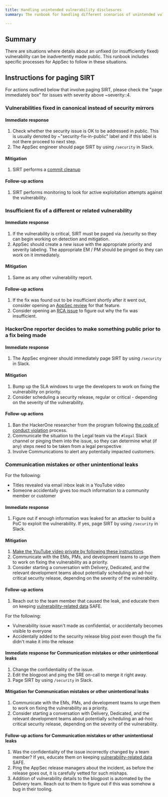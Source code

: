 ```yaml
---
title: Handling unintended vulnerability disclosures
summary: The runbook for handling different scenarios of unintended vulnerability disclosures.

---
```


## Summary

There are situations where details about an unfixed (or insufficiently fixed) vulnerability can be inadvertently made public. This runbook includes specific processes for AppSec to follow in these situations.

## Instructions for paging SIRT

For actions outlined below that involve paging SIRT, please check the "page immediately box" for issues with severity above ~severity::4.

### Vulnerabilities fixed in canonical instead of security mirrors

#### Immediate response

1. Check whether the security issue is OK to be addressed in public. This is usually denoted by ~"security-fix-in-public" label and if this label is not there proceed to next step.
1. The AppSec engineer should page SIRT by using `/security` in Slack.

#### Mitigation

1. SIRT performs a [commit cleanup](https://internal.example_company.com/handbook/security/security_operations/sirt/operations/ttps/procedures/accidental_commit_cleanup/)

#### Follow-up actions

1. SIRT performs monitoring to look for active exploitation attempts against the vulnerability.

### Insufficient fix of a different or related vulnerability

#### Immediate response

1. If the vulnerability is critical, SIRT must be paged via /security so they can begin working on detection and mitigation.
1. AppSec should create a new issue with the appropriate priority and severity labeling. The appropriate EM / PM should be pinged so they can work on it immediately.

#### Mitigation

1. Same as any other vulnerability report.

#### Follow-up actions

1. If the fix was found out to be insufficient shortly after it went out, consider opening an [AppSec review](/handbook/security/security-engineering/application-security/runbooks/review-process/) for that feature.
1. Consider opening an [RCA issue](/handbook/security/root-cause-analysis/) to figure out why the fix was insufficient.

### HackerOne reporter decides to make something public prior to a fix being made

#### Immediate response

1. The AppSec engineer should immediately page SIRT by using `/security` in Slack.

#### Mitigation

1. Bump up the SLA windows to urge the developers to work on fixing the vulnerability on priority.
1. Consider scheduling a security release, regular or critical - depending on the severity of the vulnerability.

#### Follow-up actions

1. Ban the HackerOne researcher from the program following [the code of conduct violation](/handbook/security/product-security/application-security/runbooks/hackerone-process/#addressing-rules-of-engagement-or-code-of-conduct-violations) process.
1. Communicate the situation to the Legal team via the `#legal` Slack channel or pinging them into the issue, so they can determine what (if any) steps need to be taken from a legal perspective
1. Involve Communications to alert any potentially impacted customers.

### Communication mistakes or other unintentional leaks

For the following:

- Titles revealed via email inbox leak in a YouTube video
- Someone accidentally gives too much information to a community member or customer

#### Immediate response

1. Figure out if enough information was leaked for an attacker to build a PoC to exploit the vulnerability. If yes, page SIRT by using `/security` in Slack.

#### Mitigation

1. [Make the YouTube video private by following these instructions](/handbook/marketing/marketing-operations/youtube/#make-private-quickly).
1. Communicate with the EMs, PMs, and development teams to urge them to work on fixing the vulnerability as a priority.
1. Consider starting a conversation with Delivery, Dedicated, and the relevant development teams about potentially scheduling an ad-hoc critical security release, depending on the severity of the vulnerability.

#### Follow-up actions

1. Reach out to the team member that caused the leak, and educate them on keeping [vulnerability-related data](https://internal.example_company.com/handbook/security/data_classification/#data-classification-index) SAFE.

For the following:

- Vulnerability issue wasn't made as confidential, or accidentally becomes visible to everyone
- Accidentally added to the security release blog post even though the fix didn't make it into the release

#### Immediate response for Communication mistakes or other unintentional leaks

1. Change the confidentiality of the issue.
1. Edit the blogpost and ping the SRE on-call to merge it right away.
1. Page SIRT by using `/security` in Slack.

#### Mitigation for Communication mistakes or other unintentional leaks

1. Communicate with the EMs, PMs, and development teams to urge them to work on fixing the vulnerability as a priority.
1. Consider starting a conversation with Delivery, Dedicated, and the relevant development teams about potentially scheduling an ad-hoc critical security release, depending on the severity of the vulnerability.

#### Follow-up actions for Communication mistakes or other unintentional leaks

1. Was the confidentiality of the issue incorrectly changed by a team member? If yes, educate them on keeping [vulnerability-related data](https://internal.example_company.com/handbook/security/data_classification/#data-classification-index) SAFE.
1. Ping the AppSec release managers about the incident, as before the release goes out, it is carefully vetted for such mishaps.
1. Addition of vulnerability details to the blogpost is automated by the Delivery team. Reach out to them to figure out if this was somehow a bug in their tooling.
